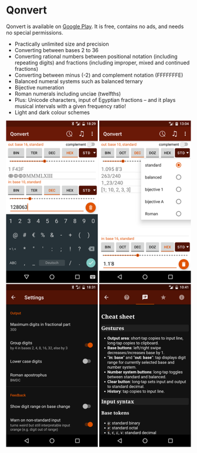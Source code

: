 # Qonvert
Qonvert is available on <a href="https://play.google.com/store/apps/details?id=org.tessoft.qonvert">Google Play</a>. It is free, contains no ads, and needs no special permissions.

* Practically unlimited size and precision
* Converting between bases 2 to 36
* Converting rational numbers between positional notation (including repeating digits) and fractions (including improper, mixed and continued fractions)
* Converting between minus (-2) and complement notation (FFFFFFFE)
* Balanced numeral systems such as balanced ternary
* Bijective numeration
* Roman numerals including unciae (twelfths)
* Plus: Unicode characters, input of Egyptian fractions – and it plays musical intervals with a given frequency ratio!
* Light and dark colour schemes

<img src="screenshots/integer.png" width="250px" alt="Converting an integer number"> <img src="screenshots/rational.png" width="250px" alt="Converting a rational number"> <img src="screenshots/settings.png" width="250px" alt="App settings"> <img src="screenshots/cheatsheet.png" width="250px" alt="Cheat sheet">
